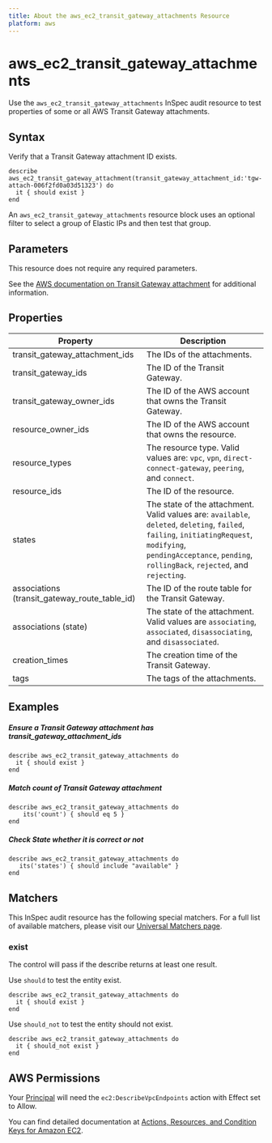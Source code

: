 ```yaml
---
title: About the aws_ec2_transit_gateway_attachments Resource
platform: aws
---
```


# aws_ec2_transit_gateway_attachments

Use the `aws_ec2_transit_gateway_attachments` InSpec audit resource to test properties of some or all AWS Transit Gateway attachments.

## Syntax

Verify that a Transit Gateway attachment ID exists.

    describe aws_ec2_transit_gateway_attachment(transit_gateway_attachment_id:'tgw-attach-006f2fd0a03d51323') do
      it { should exist }
    end

An `aws_ec2_transit_gateway_attachments` resource block uses an optional filter to select a group of Elastic IPs and then test that group.

## Parameters

This resource does not require any required parameters.

See the [AWS documentation on Transit Gateway attachment](https://docs.aws.amazon.com/AWSCloudFormation/latest/UserGuide/aws-resource-ec2-transitgatewayattachment.html) for additional information.

## Properties

| Property | Description |
| --- | --- |
| transit_gateway_attachment_ids | The IDs of the attachments. |
| transit_gateway_ids | The ID of the Transit Gateway. |
| transit_gateway_owner_ids | The ID of the AWS account that owns the Transit Gateway. |
| resource_owner_ids | The ID of the AWS account that owns the resource. |
| resource_types | The resource type. Valid values are: `vpc`, `vpn`, `direct-connect-gateway`, `peering`, and `connect`. |
| resource_ids | The ID of the resource. |
| states | The state of the attachment. Valid values are: `available`, `deleted`, `deleting`, `failed`, `failing`, `initiatingRequest`, `modifying`, `pendingAcceptance`, `pending`, `rollingBack`, `rejected`, and `rejecting`. |
| associations (transit_gateway_route_table_id) | The ID of the route table for the Transit Gateway. |
| associations (state) | The state of the attachment. Valid values are `associating`, `associated`, `disassociating`, and `disassociated`. |
| creation_times | The creation time of the Transit Gateway. |
| tags | The tags of the attachments. |

## Examples

##### Ensure a Transit Gateway attachment has transit_gateway_attachment_ids

    describe aws_ec2_transit_gateway_attachments do
      it { should exist }
    end

##### Match count of Transit Gateway attachment

    describe aws_ec2_transit_gateway_attachments do
        its('count') { should eq 5 }
    end

##### Check State whether it is correct or not

    describe aws_ec2_transit_gateway_attachments do
       its('states') { should include "available" }
    end

## Matchers

This InSpec audit resource has the following special matchers. For a full list of available matchers, please visit our [Universal Matchers page](https://www.inspec.io/docs/reference/matchers/).

### exist

The control will pass if the describe returns at least one result.

Use `should` to test the entity exist.

    describe aws_ec2_transit_gateway_attachments do
      it { should exist }
    end


Use `should_not` to test the entity should not exist.

    describe aws_ec2_transit_gateway_attachments do
      it { should_not exist }
    end

## AWS Permissions

Your [Principal](https://docs.aws.amazon.com/IAM/latest/UserGuide/intro-structure.html#intro-structure-principal) will need the `ec2:DescribeVpcEndpoints` action with Effect set to Allow.

You can find detailed documentation at [Actions, Resources, and Condition Keys for Amazon EC2](https://docs.aws.amazon.com/IAM/latest/UserGuide/list_amazonec2.html).
